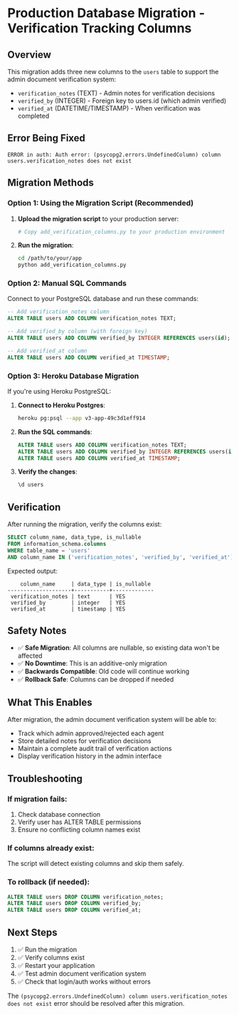 # Production Database Migration - Verification Tracking Columns

## Overview
This migration adds three new columns to the `users` table to support the admin document verification system:
- `verification_notes` (TEXT) - Admin notes for verification decisions
- `verified_by` (INTEGER) - Foreign key to users.id (which admin verified)
- `verified_at` (DATETIME/TIMESTAMP) - When verification was completed

## Error Being Fixed
```
ERROR in auth: Auth error: (psycopg2.errors.UndefinedColumn) column users.verification_notes does not exist
```

## Migration Methods

### Option 1: Using the Migration Script (Recommended)

1. **Upload the migration script** to your production server:
   ```bash
   # Copy add_verification_columns.py to your production environment
   ```

2. **Run the migration**:
   ```bash
   cd /path/to/your/app
   python add_verification_columns.py
   ```

### Option 2: Manual SQL Commands

Connect to your PostgreSQL database and run these commands:

```sql
-- Add verification_notes column
ALTER TABLE users ADD COLUMN verification_notes TEXT;

-- Add verified_by column (with foreign key)
ALTER TABLE users ADD COLUMN verified_by INTEGER REFERENCES users(id);

-- Add verified_at column
ALTER TABLE users ADD COLUMN verified_at TIMESTAMP;
```

### Option 3: Heroku Database Migration

If you're using Heroku PostgreSQL:

1. **Connect to Heroku Postgres**:
   ```bash
   heroku pg:psql --app v3-app-49c3d1eff914
   ```

2. **Run the SQL commands**:
   ```sql
   ALTER TABLE users ADD COLUMN verification_notes TEXT;
   ALTER TABLE users ADD COLUMN verified_by INTEGER REFERENCES users(id);
   ALTER TABLE users ADD COLUMN verified_at TIMESTAMP;
   ```

3. **Verify the changes**:
   ```sql
   \d users
   ```

## Verification

After running the migration, verify the columns exist:

```sql
SELECT column_name, data_type, is_nullable 
FROM information_schema.columns 
WHERE table_name = 'users' 
AND column_name IN ('verification_notes', 'verified_by', 'verified_at');
```

Expected output:
```
    column_name     | data_type | is_nullable
--------------------+-----------+-------------
 verification_notes | text      | YES
 verified_by        | integer   | YES
 verified_at        | timestamp | YES
```

## Safety Notes

- ✅ **Safe Migration**: All columns are nullable, so existing data won't be affected
- ✅ **No Downtime**: This is an additive-only migration
- ✅ **Backwards Compatible**: Old code will continue working
- ✅ **Rollback Safe**: Columns can be dropped if needed

## What This Enables

After migration, the admin document verification system will be able to:
- Track which admin approved/rejected each agent
- Store detailed notes for verification decisions
- Maintain a complete audit trail of verification actions
- Display verification history in the admin interface

## Troubleshooting

### If migration fails:
1. Check database connection
2. Verify user has ALTER TABLE permissions
3. Ensure no conflicting column names exist

### If columns already exist:
The script will detect existing columns and skip them safely.

### To rollback (if needed):
```sql
ALTER TABLE users DROP COLUMN verification_notes;
ALTER TABLE users DROP COLUMN verified_by;
ALTER TABLE users DROP COLUMN verified_at;
```

## Next Steps

1. ✅ Run the migration
2. ✅ Verify columns exist
3. ✅ Restart your application
4. ✅ Test admin document verification system
5. ✅ Check that login/auth works without errors

The `(psycopg2.errors.UndefinedColumn) column users.verification_notes does not exist` error should be resolved after this migration.